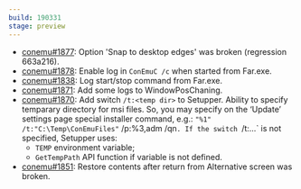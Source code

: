 ```yaml
---
build: 190331
stage: preview
---
```


* [conemu#1877](https://github.com/Maximus5/ConEmu/issues/1877): Option 'Snap to desktop edges' was broken (regression 663a216).
* [conemu#1878](https://github.com/Maximus5/ConEmu/issues/1878): Enable log in `ConEmuC /c` when started from Far.exe.
* [conemu#1838](https://github.com/Maximus5/ConEmu/issues/1838): Log start/stop command from Far.exe.
* [conemu#1871](https://github.com/Maximus5/ConEmu/issues/1871): Add some logs to WindowPosChaning.
* [conemu#1870](https://github.com/Maximus5/ConEmu/issues/1870): Add switch `/t:<temp dir>` to Setupper.
  Ability to specify temparary directory for msi files.
  So, you may specify on the ‘Update’ settings page special
  installer command, e.g.: `"%1" /t:"C:\Temp\ConEmuFiles"` /p:%3,adm /qn`.
  If the switch `/t:...` is not specified, Setupper uses:
  * `TEMP` environment variable;
  * `GetTempPath` API function if variable is not defined.
* [conemu#1851](https://github.com/Maximus5/ConEmu/issues/1851): Restore contents after return from Alternative screen was broken.
